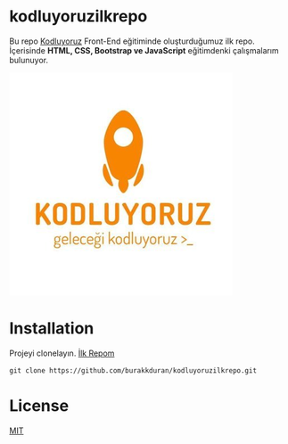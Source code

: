 # kodluyoruzilkrepo

Bu repo [Kodluyoruz](https://www.kodluyoruz.org) Front-End eğitiminde oluşturduğumuz ilk repo. İçerisinde **HTML, CSS, Bootstrap ve JavaScript** eğitimdenki çalışmalarım bulunuyor.


![Kodluyoruz Logo](https://raw.githubusercontent.com/Kodluyoruz/taskforce/git/git/markdown-nedir-nasil-kullaniriz-/figures/kodluyoruz_logo.jpg)


# Installation

Projeyi clonelayın. [İlk Repom](https://github.com/burakkduran/kodluyoruzilkrepo.git)

```
git clone https://github.com/burakkduran/kodluyoruzilkrepo.git
```




# License

[MIT](https://choosealicense.com/licenses/mit/)
